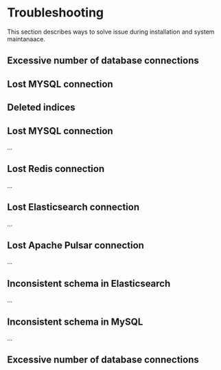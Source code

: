 # Troubleshooting

This section describes ways to solve issue during installation and system maintanaace.


## Excessive number of database connections 

## Lost MYSQL connection

## Deleted indices

## Lost MYSQL connection

...

## Lost Redis connection

...

## Lost Elasticsearch connection

...

## Lost Apache Pulsar connection

...

## Inconsistent schema in Elasticsearch

...

## Inconsistent schema in MySQL

...

## Excessive number of database connections 